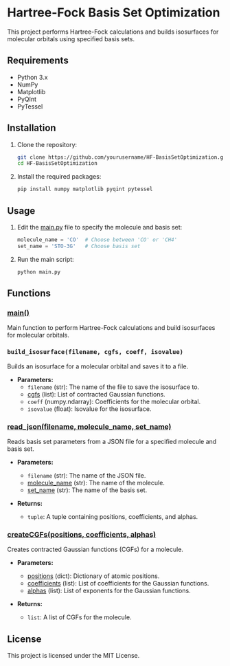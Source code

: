 # Hartree-Fock Basis Set Optimization

This project performs Hartree-Fock calculations and builds isosurfaces for molecular orbitals using specified basis sets.

## Requirements

- Python 3.x
- NumPy
- Matplotlib
- PyQInt
- PyTessel

## Installation

1. Clone the repository:
    ```sh
    git clone https://github.com/yourusername/HF-BasisSetOptimization.git
    cd HF-BasisSetOptimization
    ```

2. Install the required packages:
    ```sh
    pip install numpy matplotlib pyqint pytessel
    ```

## Usage

1. Edit the [main.py](http://_vscodecontentref_/0) file to specify the molecule and basis set:
    ```python
    molecule_name = 'CO'  # Choose between 'CO' or 'CH4'
    set_name = 'STO-3G'   # Choose basis set
    ```

2. Run the main script:
    ```sh
    python main.py
    ```

## Functions

### [main()](http://_vscodecontentref_/1)

Main function to perform Hartree-Fock calculations and build isosurfaces for molecular orbitals.

### `build_isosurface(filename, cgfs, coeff, isovalue)`

Builds an isosurface for a molecular orbital and saves it to a file.

- **Parameters:**
  - `filename` (str): The name of the file to save the isosurface to.
  - [cgfs](http://_vscodecontentref_/2) (list): List of contracted Gaussian functions.
  - `coeff` (numpy.ndarray): Coefficients for the molecular orbital.
  - `isovalue` (float): Isovalue for the isosurface.

### [read_json(filename, molecule_name, set_name)](http://_vscodecontentref_/3)

Reads basis set parameters from a JSON file for a specified molecule and basis set.

- **Parameters:**
  - `filename` (str): The name of the JSON file.
  - [molecule_name](http://_vscodecontentref_/4) (str): The name of the molecule.
  - [set_name](http://_vscodecontentref_/5) (str): The name of the basis set.

- **Returns:**
  - `tuple`: A tuple containing positions, coefficients, and alphas.

### [createCGFs(positions, coefficients, alphas)](http://_vscodecontentref_/6)

Creates contracted Gaussian functions (CGFs) for a molecule.

- **Parameters:**
  - [positions](http://_vscodecontentref_/7) (dict): Dictionary of atomic positions.
  - [coefficients](http://_vscodecontentref_/8) (list): List of coefficients for the Gaussian functions.
  - [alphas](http://_vscodecontentref_/9) (list): List of exponents for the Gaussian functions.

- **Returns:**
  - `list`: A list of CGFs for the molecule.

## License

This project is licensed under the MIT License.
